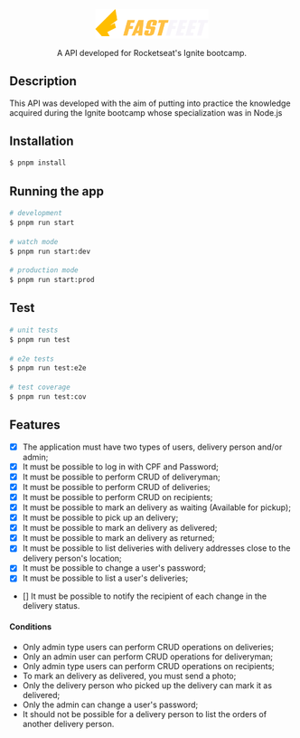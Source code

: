   <p align="center">
  <a href="http://nestjs.com/" target="blank"><img src="./fastfeet-logo.svg" width="200" alt="Nest Logo" /></a>
</p>
  <p align="center">A API developed for Rocketseat's Ignite bootcamp.</p>
    <p align="center">

## Description

This API was developed with the aim of putting into practice the knowledge acquired during the Ignite bootcamp whose specialization was in Node.js

## Installation

```bash
$ pnpm install
```

## Running the app

```bash
# development
$ pnpm run start

# watch mode
$ pnpm run start:dev

# production mode
$ pnpm run start:prod
```

## Test

```bash
# unit tests
$ pnpm run test

# e2e tests
$ pnpm run test:e2e

# test coverage
$ pnpm run test:cov
```

## Features

- [x] The application must have two types of users, delivery person and/or admin;
- [x] It must be possible to log in with CPF and Password;
- [x] It must be possible to perform CRUD of deliveryman;
- [x] It must be possible to perform CRUD of deliveries;
- [x] It must be possible to perform CRUD on recipients;
- [x] It must be possible to mark an delivery as waiting (Available for pickup);
- [x] It must be possible to pick up an delivery;
- [x] It must be possible to mark an delivery as delivered;
- [x] It must be possible to mark an delivery as returned;
- [x] It must be possible to list deliveries with delivery addresses close to the delivery person's location;
- [x] It must be possible to change a user's password;
- [x] It must be possible to list a user's deliveries;
- [] It must be possible to notify the recipient of each change in the delivery status.

#### Conditions

- Only admin type users can perform CRUD operations on deliveries;
- Only an admin user can perform CRUD operations for deliveryman;
- Only admin type users can perform CRUD operations on recipients;
- To mark an delivery as delivered, you must send a photo;
- Only the delivery person who picked up the delivery can mark it as delivered;
- Only the admin can change a user's password;
- It should not be possible for a delivery person to list the orders of another delivery person.